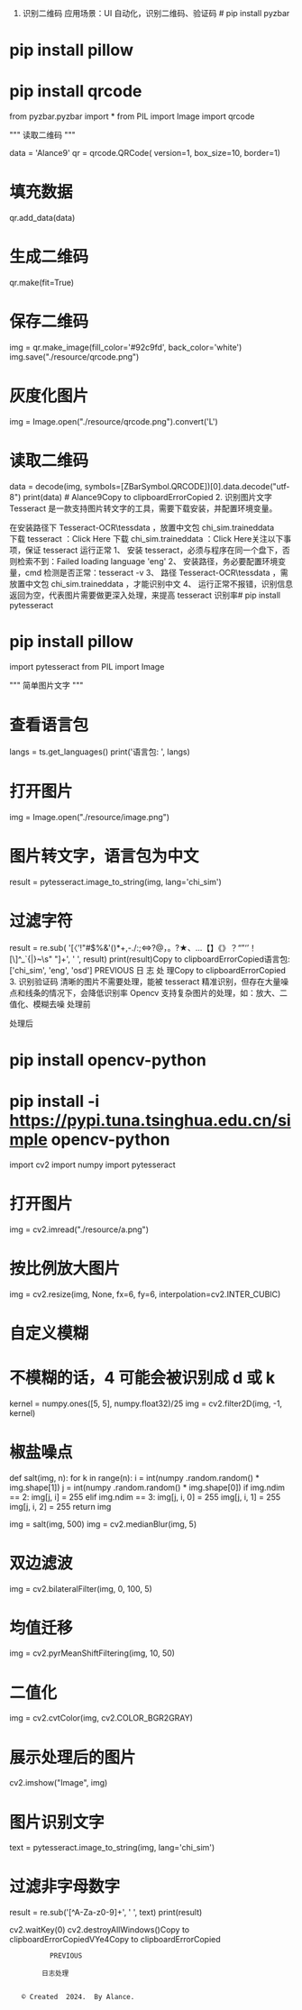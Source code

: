 


1. 识别二维码
应用场景：UI 自动化，识别二维码、验证码 # pip install pyzbar
# pip install pillow
# pip install qrcode

from pyzbar.pyzbar import *
from PIL import Image
import qrcode

""" 读取二维码 """

data = 'Alance9'
qr = qrcode.QRCode(
    version=1, box_size=10, border=1)

# 填充数据
qr.add_data(data)
# 生成二维码
qr.make(fit=True)

# 保存二维码
img = qr.make_image(fill_color='#92c9fd', back_color='white')
img.save("./resource/qrcode.png")

# 灰度化图片
img = Image.open("./resource/qrcode.png").convert('L')

# 读取二维码
data = decode(img, symbols=[ZBarSymbol.QRCODE])[0].data.decode("utf-8")
print(data)  # Alance9Copy to clipboardErrorCopied
2. 识别图片文字
Tesseract 是一款支持图片转文字的工具，需要下载安装，并配置环境变量。 

在安装路径下 Tesseract-OCR\tessdata ，放置中文包 chi_sim.traineddata  
下载 tesseract ：Click Here 
下载 chi_sim.traineddata ：Click Here关注以下事项，保证 tesseract 运行正常 
1、 安装 tesseract，必须与程序在同一个盘下，否则检索不到：Failed loading language 'eng' 
2、 安装路径，务必要配置环境变量，cmd 检测是否正常：tesseract -v 
3、 路径 Tesseract-OCR\tessdata ，需放置中文包 chi_sim.traineddata ，才能识别中文
4、 运行正常不报错，识别信息返回为空，代表图片需要做更深入处理，来提高 tesseract 识别率# pip install pytesseract
# pip install pillow

import pytesseract
from PIL import Image


""" 简单图片文字 """


# 查看语言包
langs = ts.get_languages()
print('语言包: ', langs)  

# 打开图片
img = Image.open("./resource/image.png")

# 图片转文字，语言包为中文
result = pytesseract.image_to_string(img, lang='chi_sim')  

# 过滤字符
result = re.sub(
    '[〈’!"#$%&\'()*+,-./:;<=>?@，。?★、…【】《》？“”‘’！[\\]^_`{|}~\s" "]+', ' ', result)
print(result)Copy to clipboardErrorCopied语言包: ['chi_sim', 'eng', 'osd']
 PREVIOUS 日 志 处 理Copy to clipboardErrorCopied
3. 识别验证码
清晰的图片不需要处理，能被 tesseract 精准识别，但存在大量噪点和线条的情况下，会降低识别率 
Opencv 支持复杂图片的处理，如：放大、二值化、模糊去噪 
处理前

处理后
# pip install opencv-python
# pip install -i https://pypi.tuna.tsinghua.edu.cn/simple opencv-python

import cv2
import numpy
import pytesseract 


# 打开图片
img = cv2.imread("./resource/a.png")

# 按比例放大图片
img = cv2.resize(img, None, fx=6, fy=6, interpolation=cv2.INTER_CUBIC)

# 自定义模糊
# 不模糊的话，4 可能会被识别成 d 或 k
kernel = numpy.ones([5, 5], numpy.float32)/25
img = cv2.filter2D(img, -1, kernel)

# 椒盐噪点
def salt(img, n):
    for k in range(n):
        i = int(numpy .random.random() * img.shape[1])
        j = int(numpy .random.random() * img.shape[0])
        if img.ndim == 2:
            img[j, i] = 255
        elif img.ndim == 3:
            img[j, i, 0] = 255
            img[j, i, 1] = 255
            img[j, i, 2] = 255
        return img

img = salt(img, 500)
img = cv2.medianBlur(img, 5)

# 双边滤波
img = cv2.bilateralFilter(img, 0, 100, 5)

# 均值迁移
img = cv2.pyrMeanShiftFiltering(img, 10, 50)

# 二值化
img = cv2.cvtColor(img, cv2.COLOR_BGR2GRAY)

# 展示处理后的图片
cv2.imshow("Image", img)

# 图片识别文字
text = pytesseract.image_to_string(img, lang='chi_sim')

# 过滤非字母数字
result = re.sub('[^A-Za-z0-9]+', ' ', text)
print(result)

cv2.waitKey(0)
cv2.destroyAllWindows()Copy to clipboardErrorCopiedVYe4Copy to clipboardErrorCopied
        
          
            
              
                
              
              PREVIOUS
            
            日志处理
      
        
       © Created  2024.  By Alance.